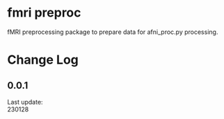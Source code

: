 # fmri preproc
fMRI preprocessing package to prepare data for afni_proc.py processing.

Change Log
==========
0.0.1
------------------
Last update: <br/>
230128 <br/>
